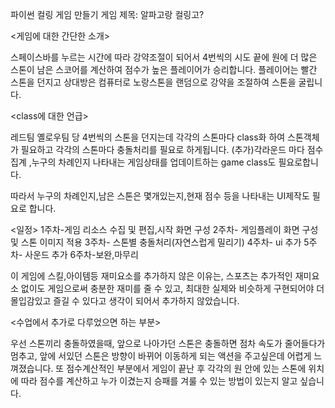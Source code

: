 파이썬 컬링 게임 만들기
게임 제목: 알파고랑 컬링고?

<게임에 대한 간단한 소개>

 스페이스바를 누르는 시간에 따라 강약조절이 되어서 4번씩의 시도 끝에 원에 더 많은 스톤이 남은 스코어를 계산하여 점수가 높은 플레이어가 승리합니다.
플레이어는 빨간 스톤을 던지고 상대방은 컴퓨터로 노랑스톤을 랜덤으로 강약을 조절하여 스톤을 굴립니다.

<class에 대한 언급>

레드팀 옐로우팀 당 4번씩의 스톤을 던지는데 각각의 스톤마다 class화 하여  스톤객체가 필요하고 각각의 스톤마다 충돌처리를 필요로 하게됩니다.
(추가)각라운드 마다 점수집계 ,누구의 차례인지 나타내는 게임상태를 업데이트하는 game class도 필요로합니다.

따라서 누구의 차례인지,남은 스톤은 몇개있는지,현재 점수 등을 나타내는 UI제작도 필요로 합니다.


<일정>
1주차-게임 리소스 수집 및 편집,시작 화면 구성
2주차- 게임플레이 화면 구성 및 스톤 이미지 적용
3주차-  스톤별 충돌처리(자연스럽게 밀리기)
4주차- ui 추가
5주차- 사운드 추가
6주차-보완,마무리

이 게임에 스킬,아이템등 재미요소를 추가하지 않은 이유는, 스포츠는 추가적인 재미요소 없이도 게임으로써 충분한 재미를 줄 수 있고,  최대한 실제와 비슷하게 구현되어야 더 몰입감있고 즐길 수 있다고 생각이 되어서 추가하지 않았습니다. 


<수업에서 추가로 다루었으면 하는 부분>

우선 스톤끼리 충돌하였을때, 앞으로 나아가던 스톤은 충돌하면 점차 속도가 줄어들다가 멈추고, 앞에 서있던 스톤은 방향이 바뀌어 이동하게 되는 액션을 주고싶은데 어렵게 느껴졌습니다.
또 점수계산적인 부분에서  게임이 끝난 후 각각의 원 안에 있는 스톤에 위치에 따라 점수를 계산하고 누가 이겼는지 승패를 겨룰 수 있는 방법이 있는지 알고 싶습니다.

